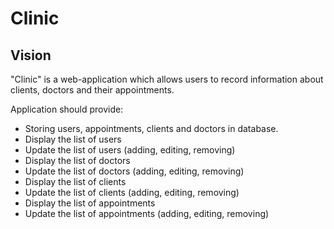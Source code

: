 # Clinic

## Vision

"Clinic" is a web-application which allows users to record information about clients, 
doctors and their appointments.

Application should provide:

- Storing users, appointments, clients and doctors in database.
- Display the list of users
- Update the list of users (adding, editing, removing)
- Display the list of doctors
- Update the list of doctors (adding, editing, removing)
- Display the list of clients
- Update the list of clients (adding, editing, removing)
- Display the list of appointments
- Update the list of appointments (adding, editing, removing)